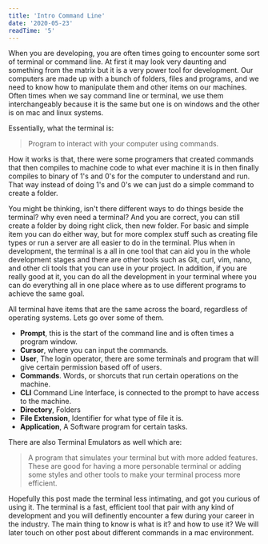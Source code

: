 ```yaml
---
title: 'Intro Command Line'
date: '2020-05-23'
readTime: '5'
---
```


When you are developing, you are often times going to encounter some sort of terminal or command line. At first it may look very daunting and something from the matrix but it is a very power tool for development. Our computers are made up with a bunch of folders, files and programs, and we need to know how to manipulate them and other items on our machines. Often times when we say command line or terminal, we use them interchangeably because it is the same but one is on windows and the other is on mac and linux systems. 

Essentially, what the terminal is:
> Program to interact with your computer using commands.

How it works is that, there were some programers that created commands that then compiles to machine code to what ever machine it is in then finally compiles to binary of 1's and 0's for the computer to understand and run. That way instead of doing 1's and 0's we can just do a simple command to create a folder.
 
You might be thinking, isn't there different ways to do things beside the terminal? why even need a terminal? And you are correct, you can still create a folder by doing right click, then new folder. For basic and simple item you can do either way, but for more complex stuff such as creating file types or run a server are all easier to do in the terminal. Plus when in development, the terminal is a all in one tool that can aid you in the whole development stages and there are other tools such as Git, curl, vim, nano, and other cli tools that you can use in your project. In addition, if you are really good at it, you can do all the development in your terminal where you can do everything all in one place where as to use different programs to achieve the same goal.

All terminal have items that are the same across the board, regardless of operating systems. Lets go over some of them. 

- **Prompt**, this is the start of the command line and is often times a program window.
- **Cursor**, where you can input the commands.
- **User**, The login operator, there are some terminals and program that will give certain permission based off of users. 
- **Commands**. Words, or shorcuts that run certain operations on the machine.
- **CLI** Command Line Interface, is connected to the prompt to have access to the machine.
- **Directory**, Folders
- **File Extension**, Identifier for what type of file it is.
- **Application**, A Software program for certain tasks.

There are also Terminal Emulators as well which are: 
> A program that simulates your terminal but with more added features.
These are good for having a more personable terminal or adding some styles and other tools to make your terminal process more efficient. 

Hopefully this post made the terminal less intimating, and got you curious of using it. The terminal is a fast, efficient tool that pair with any kind of development and you will definently encounter a few during your career in the industry. The main thing to know is what is it? and how to use it? We will later touch on other post about different commands in a mac environment.
